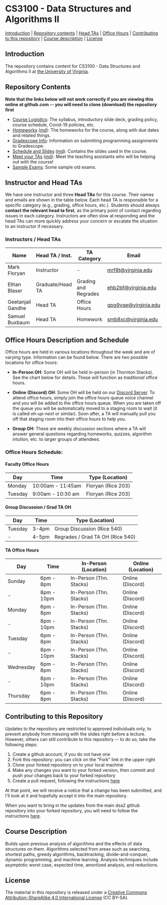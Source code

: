 CS3100 - Data Structures and Algorithms II
===============================

[Introduction](#introduction) | [Repository contents](#contents) | [Head TAs](#headtas) | [Office Hours](#officehours) | [Contributing to this repository](#contributing) | [Course description](#description) | [License](#license)

<a name="introduction"></a>Introduction
---------------------------------------

The repository contains content for CS3100 - Data Structures and Algorithms II at [the University of Virginia](https://virginia.edu).


<a name="contents"></a>Repository Contents
------------------------------------------

**Note that the links below will not work correctly if you are viewing
this online at github.com -- you will need to clone (download) the
repository first**

- [Course Logistics](courselogistics/index.html): The syllabus, introductory slide deck, grading policy, course schedule, Covid-19 policies, etc.
- [Homeworks](homeworks/index.html) ([md](homeworks/index.md)): The homeworks for the course, along with due dates and related things.
- [Gradescope Info](./homeworks/gradescope.html): Information on submitting programming assignments to Gradescope.
- [Schedule and Slides](slides/index.html) ([md](slides/index.md)): Contains the slides used in the course.
- [Meet your TAs](./tas/tas.html) ([md](./tas/tas.md)): Meet the teaching assistants who will be helping out with the course!
- [Sample Exams](./exams/index.html): Some sample old exams.

<a name="headtas"></a>Instructor and Head TAs
------------------------------------------

We have one instructor and three **Head TAs** for this course. Their names and emails are shown in the table below. Each head TA is responsible for a specific category (e.g., grading, office hours, etc.). Students should always **contact the relevant head ta first**, as the primary point of contact regarding issues in each category. Instructors are often slow at responding and the head TAs can more quickly address your concern or escalate the situation to an instructor if necessary.

### Instructors / Head TAs

| Name | Head TA / Inst. | TA Category | Email | Discord ID |
|-|-|-|-|-|
| Mark Floryan | Instructor | - | [mrf8t@virginia.edu](mailto:mrf8t@virginia.edu) | - |
| Ethan Blaser | Graduate/Head TA | Grading and Regrades | [ehb2bf@virginia.edu](mailto:ehb2bf@virginia.edu) | ethanblaser#6372 |
| Geetanjali Gandhe | Head TA | Office Hours | [gpg9vqe@virginia.edu](mailto:gpg9vqe@virginia.edu) | geetanjali#7547 |
| Samuel Buxbaum | Head TA | Homework | [smb8xc@virginia.edu](mailto:smb8xc@virginia.edu) | Sam Buxbaum#4107 |


<a name="officehours"></a>Office Hours Description and Schedule
------------------------------------------

Office hours are held in various locations throughout the week and are of varying type. Information can be found below. There are two possible locations for office hours:

- **In-Person OH**: Some OH will be held in-person (in Thornton Stacks). See the chart below for details. These will function as *traditional* office hours.

- **Online (Discord) OH**: Some OH will be held on our [Discord Server](https://discord.gg/XyTUaEYdkv). To attend office hours, simply join the office hours queue voice channel and you will be added to the office hours queue. When you are taken off the queue you will be automatically moved to a staging room to wait (it is called *oh-up-next* or similar). Soon after, a TA will manually pull you off that staging room into their office hours to help you.

- **Group OH**: These are weekly discussion sections where a TA will answer general questions regarding homeworks, quizzes, algorithm intution, etc. to larger groups of attendees.


### Office Hours Schedule:

#### Faculty Office Hours

| Day | Time | Type (Location) | 
|---|-----|------|
| Monday | 10:00am - 11:45am | Floryan (Rice 203) |
| Tuesday | 9:00am - 10:30 am | Floryan (Rice 203) |

#### Group Discussion / Grad TA OH

| Day | Time | Type (Location) |
|-----|------|--------|
| Tuesday | 3-4pm | Group Discussion (Rice 540) |
| - | 4-5pm | Regrades / Grad TA OH (Rice 540) |


#### TA Office Hours 

| Day | Time | In-Person (Location) | Online (Location) |
|---|-----|------|--------|
| Sunday | 6pm - 8pm | In-Person (Thn. Stacks) | Online (Discord) |
| - | 8pm - 10pm | In-Person (Thn. Stacks) | Online (Discord) |
| Monday | 6pm - 8pm | In-Person (Thn. Stacks) | Online (Discord) |
| - | 8pm - 10pm | In-Person (Thn. Stacks) | Online (Discord) |
| Tuesday | 6pm - 8pm | In-Person (Thn. Stacks) | Online (Discord) |
| - | 8pm - 10pm | In-Person (Thn. Stacks) | Online (Discord) |
| Wednesday | 6pm - 8pm | In-Person (Thn. Stacks) | Online (Discord) |
| - | 8pm - 10pm | In-Person (Thn. Stacks) | Online (Discord) |
| Thursday | 6pm - 8pm | In-Person (Thn. Stacks)  | Online (Discord) |





<a name="contributing"></a>Contributing to this Repository
----------------------------------------------------------

Updates to the repository are restricted to approved individuals only, to prevent anybody from messing with the slides right before a lecture.  However, others can still contribute to this repository -- to do so, take the following steps:

1. Create a github account, if you do not have one
2. Fork this repository: you can click on the "Fork" link in the upper right
3. Clone your forked repository on to your local machine
4. Make any changes you want to your forked version, then commit and push your changes back to your forked repository
5. Create a pull request, following the instructions [here](https://help.github.com/articles/creating-a-pull-request)

At that point, we will receive a notice that a change has been submitted, and I'll look at it and hopefully accept it into the main repository.

When you want to bring in the updates from the main dsa2 github repository into your forked repository, you will need to follow the instructions [here](https://help.github.com/articles/syncing-a-fork).


<a name="description"></a>Course Description
--------------------------------------------

Builds upon previous analysis of algorithms and the effects of data structures on them. Algorithms selected from areas such as searching, shortest paths, greedy algorithms, backtracking, divide-and-conquer, dynamic programming, and machine learning. Analysis techniques include asymptotic worst case, expected time, amortized analysis, and reductions.


<a name="license"></a>License
-----------------------------

The material in this repository is released under a [Creative Commons Attribution-ShareAlike 4.0 International License](http://creativecommons.org/licenses/by-sa/4.0/) (CC BY-SA).

